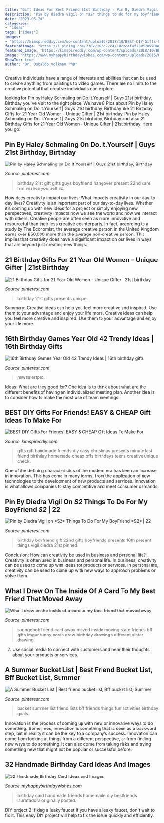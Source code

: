 ```yaml
---
title: "Gift Ideas For Best Friend 21st Birthday - Pin By Diedra Vigil On *s2* Things To Do For My Boyfriend *s2*"
description: "Pin by diedra vigil on *s2* things to do for my boyfriend *s2*"
date: "2023-05-20"
categories:
- "ideas"
tags: ["ideas"]
images:
- "https://kimspireddiy.com/wp-content/uploads/2018/10/BEST-DIY-Gifts-For-Friends-EASY-and-CHEAP-Gift-Ideas-To-Make-For-Birthdays-Christmas-Gifts-Creative-and-Unique-Presents-That-Are-Cute-Last-Minute-Handmade-Ideas-BFFs-Teens-20.jpg"
featuredImage: "https://i.pinimg.com/736x/18/c2/c4/18c2c4f4f238d78993a0ec7fd1eeead7--gifts-for-my-boyfriend-boyfriend-ideas.jpg"
featured_image: "https://kimspireddiy.com/wp-content/uploads/2018/10/BEST-DIY-Gifts-For-Friends-EASY-and-CHEAP-Gift-Ideas-To-Make-For-Birthdays-Christmas-Gifts-Creative-and-Unique-Presents-That-Are-Cute-Last-Minute-Handmade-Ideas-BFFs-Teens-20.jpg"
image: "https://www.myhappybirthdaywishes.com/wp-content/uploads/2015/07/Handmade-birthday-card-for-friends-6.jpg"
ShowToc: true
author: "Dr. Osbaldo Volkman PhD"
---
```



Creative individuals have a range of interests and abilities that can be used to create anything from paintings to video games. There are no limits to the creative potential that creative individuals can explore.

	

		
looking for Pin by Haley Schmaling on Do.It.Yourself | Guys 21st birthday, Birthday you've visit to the right place. We have 8 Pics about Pin by Haley Schmaling on Do.It.Yourself | Guys 21st birthday, Birthday like 21 Birthday Gifts for 21 Year Old Women - Unique Gifter | 21st birthday, Pin by Haley Schmaling on Do.It.Yourself | Guys 21st birthday, Birthday and also 21 Birthday Gifts for 21 Year Old Women - Unique Gifter | 21st birthday. Here you go:
		
    
## Pin By Haley Schmaling On Do.It.Yourself | Guys 21st Birthday, Birthday

<img loading=lazy src="https://i.pinimg.com/736x/e0/bd/a6/e0bda6592c6bdcd126ecad7a625c2fc3--nd-birthday-birthday-wishes.jpg" onerror="this.onerror=null;this.src='https://tse4.mm.bing.net/th?id=OIP.NCJotP4J_OBdVLQ3YAU34QHaJ3&amp;pid=15.1';" alt="Pin by Haley Schmaling on Do.It.Yourself | Guys 21st birthday, Birthday">

_Source: pinterest.com_

>birthday 21st gift gifts guys boyfriend hangover present 22nd care him wishes yourself nz. 

	

How does creativity impact our lives: What impacts creativity in our day-to-day lives?
Creativity is an important part of our day-to-day lives. Whether it’s coming up with new ideas for a project or simply enjoying new perspectives, creativity impacts how we see the world and how we interact with others. Creative people are often seen as more innovative and resourceful than their less creative counterparts. In fact, according to a study by The Economist, the average creative person in the United Kingdom earns over £50,000 more than the average non-creative person. This implies that creativity does have a significant impact on our lives in ways that are beyond just creating new things.

    
## 21 Birthday Gifts For 21 Year Old Women - Unique Gifter | 21st Birthday

<img loading=lazy src="https://i.pinimg.com/736x/40/29/26/4029263d4dadfb7f9c721927571d8e13.jpg" onerror="this.onerror=null;this.src='https://tse3.mm.bing.net/th?id=OIP.j6sjXCPRrSAetS9UFGT7EQHaO0&amp;pid=15.1';" alt="21 Birthday Gifts for 21 Year Old Women - Unique Gifter | 21st birthday">

_Source: pinterest.com_

>birthday 21st gifts presents unique. 

	

Summary: Creative ideas can help you feel more creative and inspired. Use them to your advantage and enjoy your life more.
Creative ideas can help you feel more creative and inspired. Use them to your advantage and enjoy your life more.

    
## 16th Birthday Games Year Old 42 Trendy Ideas | 16th Birthday Gifts

<img loading=lazy src="https://i.pinimg.com/736x/e1/e4/fd/e1e4fd8832a873a7d8477800201f6d36.jpg" onerror="this.onerror=null;this.src='https://tse4.mm.bing.net/th?id=OIP.YTRiRAIbtOK2WTnfSrXD2wAAAA&amp;pid=15.1';" alt="16th Birthday Games Year Old 42 Trendy Ideas | 16th birthday gifts">

_Source: pinterest.com_

>newsalertpro. 

	

Ideas: What are they good for?
One idea is to think about what are the different benefits of having an individualized meeting plan. Another idea is to consider how to make the most use of team meetings.

    
## BEST DIY Gifts For Friends! EASY &amp; CHEAP Gift Ideas To Make For

<img loading=lazy src="https://kimspireddiy.com/wp-content/uploads/2018/10/BEST-DIY-Gifts-For-Friends-EASY-and-CHEAP-Gift-Ideas-To-Make-For-Birthdays-Christmas-Gifts-Creative-and-Unique-Presents-That-Are-Cute-Last-Minute-Handmade-Ideas-BFFs-Teens-20.jpg" onerror="this.onerror=null;this.src='https://tse2.mm.bing.net/th?id=OIP.Cy1u41a93aPy0wz9pdQiKwHaLH&amp;pid=15.1';" alt="BEST DIY Gifts For Friends! EASY &amp; CHEAP Gift Ideas To Make For">

_Source: kimspireddiy.com_

>gifts gift handmade friends diy easy christmas presents minute last friend birthday homemade cheap bffs birthdays teens creative unique check. 

	

One of the defining characteristics of the modern era has been an increase in innovation. This has come in many forms, from the application of new technologies to the development of new products and services. Innovation is what allows companies to stay competitive and meet consumer demands.

    
## Pin By Diedra Vigil On *S2* Things To Do For My BoyFriend *S2* | 22

<img loading=lazy src="https://i.pinimg.com/736x/18/c2/c4/18c2c4f4f238d78993a0ec7fd1eeead7--gifts-for-my-boyfriend-boyfriend-ideas.jpg" onerror="this.onerror=null;this.src='https://tse4.mm.bing.net/th?id=OIP.UJQUdDIVZropZmvRCSAwbAHaJ6&amp;pid=15.1';" alt="Pin by Diedra Vigil on *S2* Things To Do For My BoyFriend *S2* | 22">

_Source: pinterest.com_

>birthday boyfriend gift 22nd gifts boyfriends presents 16th present things vigil diedra 21st pinned. 

	

Conclusion: How can creativity be used in business and personal life?
Creativity is often used in business and personal life. In business, creativity can be used to come up with ideas for products or services. In personal life, creativity can be used to come up with new ways to approach problems or solve them.

    
## What I Drew On The Inside Of A Card To My Best Friend That Moved Away

<img loading=lazy src="https://i.pinimg.com/736x/92/a8/cc/92a8cc99c2db3c4df259d27c9a08811b.jpg" onerror="this.onerror=null;this.src='https://tse2.mm.bing.net/th?id=OIP.Nn3jQQq7ogoSrQT4fUnI2AHaJ6&amp;pid=15.1';" alt="What I drew on the inside of a card to my best friend that moved away">

_Source: pinterest.com_

>spongebob friend card away moved inside moving state friends bff gifts imgur funny cards drew birthday drawings different sister drawing. 

	

2. Use social media to connect with customers and hear their thoughts about your products or services.

    
## A Summer Bucket List | Best Friend Bucket List, Bff Bucket List, Summer

<img loading=lazy src="https://i.pinimg.com/736x/0e/6c/3e/0e6c3e2fcca755e794c7b47adfe13df9--best-friend-summer-ideas-summer-bucket-lists.jpg" onerror="this.onerror=null;this.src='https://tse2.mm.bing.net/th?id=OIP.Km0Pnvip5SU1v2tW0fYKFwHaJ3&amp;pid=15.1';" alt="A Summer Bucket List | Best friend bucket list, Bff bucket list, Summer">

_Source: pinterest.com_

>bucket summer list friend lists bff friends things fun activities birthday goals. 

	

Innovation is the process of coming up with new or innovative ways to do something. Sometimes, innovation is something that is seen as a backward step, but in reality it can be the key to a company’s success. Innovation can come from looking at things from a different perspective, or from finding new ways to do something. It can also come from taking risks and trying something new that might not be popular or successful before.

    
## 32 Handmade Birthday Card Ideas And Images

<img loading=lazy src="https://www.myhappybirthdaywishes.com/wp-content/uploads/2015/07/Handmade-birthday-card-for-friends-6.jpg" onerror="this.onerror=null;this.src='https://tse2.mm.bing.net/th?id=OIP.8N2CPaIKuBOicbk2pRt9lwHaLH&amp;pid=15.1';" alt="32 Handmade Birthday Card Ideas and Images">

_Source: myhappybirthdaywishes.com_

>birthday card handmade friends homemade diy bestfriends laurafadora originally posted. 

	

DIY project 2: fixing a leaky faucet
If you have a leaky faucet, don't wait to fix it. This easy DIY project will help to fix the issue quickly and efficiently.


